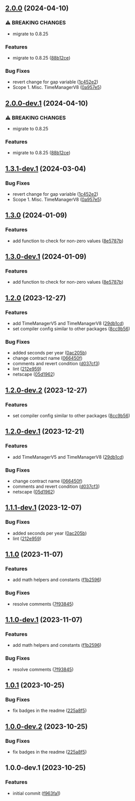 ## [2.0.0](https://github.com/VenusProtocol/solidity-utilities/compare/v1.3.0...v2.0.0) (2024-04-10)


### ⚠ BREAKING CHANGES

* migrate to 0.8.25

### Features

* migrate to 0.8.25 ([88b12ce](https://github.com/VenusProtocol/solidity-utilities/commit/88b12ce1f501b650eeacb8664d0fc744f1c3b61b))


### Bug Fixes

* revert change for gap variable ([1c452e2](https://github.com/VenusProtocol/solidity-utilities/commit/1c452e2a14833716640458716bec6b1c6bf67ecf))
* Scope 1. Misc. TimeManagerV8 ([0a957e5](https://github.com/VenusProtocol/solidity-utilities/commit/0a957e59733ca79b3cf547974a39a3b435c87b0a))

## [2.0.0-dev.1](https://github.com/VenusProtocol/solidity-utilities/compare/v1.3.1-dev.1...v2.0.0-dev.1) (2024-04-10)


### ⚠ BREAKING CHANGES

* migrate to 0.8.25

### Features

* migrate to 0.8.25 ([88b12ce](https://github.com/VenusProtocol/solidity-utilities/commit/88b12ce1f501b650eeacb8664d0fc744f1c3b61b))

## [1.3.1-dev.1](https://github.com/VenusProtocol/solidity-utilities/compare/v1.3.0...v1.3.1-dev.1) (2024-03-04)


### Bug Fixes

* revert change for gap variable ([1c452e2](https://github.com/VenusProtocol/solidity-utilities/commit/1c452e2a14833716640458716bec6b1c6bf67ecf))
* Scope 1. Misc. TimeManagerV8 ([0a957e5](https://github.com/VenusProtocol/solidity-utilities/commit/0a957e59733ca79b3cf547974a39a3b435c87b0a))

## [1.3.0](https://github.com/VenusProtocol/solidity-utilities/compare/v1.2.0...v1.3.0) (2024-01-09)


### Features

* add function to check for non-zero values ([8e5787b](https://github.com/VenusProtocol/solidity-utilities/commit/8e5787bfe8af37077b6f6a68732a33d0551eac79))

## [1.3.0-dev.1](https://github.com/VenusProtocol/solidity-utilities/compare/v1.2.0...v1.3.0-dev.1) (2024-01-09)


### Features

* add function to check for non-zero values ([8e5787b](https://github.com/VenusProtocol/solidity-utilities/commit/8e5787bfe8af37077b6f6a68732a33d0551eac79))

## [1.2.0](https://github.com/VenusProtocol/solidity-utilities/compare/v1.1.0...v1.2.0) (2023-12-27)


### Features

* add TimeManagerV5 and TimeManagerV8 ([29db1cd](https://github.com/VenusProtocol/solidity-utilities/commit/29db1cdc8455a04736fcc2fc5e5cf6221aa5050d))
* set compiler config similar to other packages ([8cc9b56](https://github.com/VenusProtocol/solidity-utilities/commit/8cc9b560e38b0692023b536be0ae3cbb3f228aa2))


### Bug Fixes

* added seconds per year ([0ac205b](https://github.com/VenusProtocol/solidity-utilities/commit/0ac205b92d2a84b9832c764f21bab09bc2a8cda8))
* change contract name ([066450f](https://github.com/VenusProtocol/solidity-utilities/commit/066450f79d1c0872ed9baa39f55ebb2952ebb33f))
* comments and revert condition ([d037cf3](https://github.com/VenusProtocol/solidity-utilities/commit/d037cf33114552e730aee83e209bd4c937d73703))
* lint ([212e959](https://github.com/VenusProtocol/solidity-utilities/commit/212e9590568ba433a2d5b7b40445374143f20561))
* netscape ([05d1962](https://github.com/VenusProtocol/solidity-utilities/commit/05d19627e649cc456e15dcf2da9671d19ccfe4fa))

## [1.2.0-dev.2](https://github.com/VenusProtocol/solidity-utilities/compare/v1.2.0-dev.1...v1.2.0-dev.2) (2023-12-27)


### Features

* set compiler config similar to other packages ([8cc9b56](https://github.com/VenusProtocol/solidity-utilities/commit/8cc9b560e38b0692023b536be0ae3cbb3f228aa2))

## [1.2.0-dev.1](https://github.com/VenusProtocol/solidity-utilities/compare/v1.1.1-dev.1...v1.2.0-dev.1) (2023-12-21)


### Features

* add TimeManagerV5 and TimeManagerV8 ([29db1cd](https://github.com/VenusProtocol/solidity-utilities/commit/29db1cdc8455a04736fcc2fc5e5cf6221aa5050d))


### Bug Fixes

* change contract name ([066450f](https://github.com/VenusProtocol/solidity-utilities/commit/066450f79d1c0872ed9baa39f55ebb2952ebb33f))
* comments and revert condition ([d037cf3](https://github.com/VenusProtocol/solidity-utilities/commit/d037cf33114552e730aee83e209bd4c937d73703))
* netscape ([05d1962](https://github.com/VenusProtocol/solidity-utilities/commit/05d19627e649cc456e15dcf2da9671d19ccfe4fa))

## [1.1.1-dev.1](https://github.com/VenusProtocol/solidity-utilities/compare/v1.1.0...v1.1.1-dev.1) (2023-12-07)


### Bug Fixes

* added seconds per year ([0ac205b](https://github.com/VenusProtocol/solidity-utilities/commit/0ac205b92d2a84b9832c764f21bab09bc2a8cda8))
* lint ([212e959](https://github.com/VenusProtocol/solidity-utilities/commit/212e9590568ba433a2d5b7b40445374143f20561))

## [1.1.0](https://github.com/VenusProtocol/solidity-utilities/compare/v1.0.1...v1.1.0) (2023-11-07)


### Features

* add math helpers and constants ([f1b2596](https://github.com/VenusProtocol/solidity-utilities/commit/f1b2596b8f508be48cce1bf5f4643dbe8a91467a))


### Bug Fixes

* resolve comments ([7f93845](https://github.com/VenusProtocol/solidity-utilities/commit/7f938459cad0743da83718dcb48f4678bed52c77))

## [1.1.0-dev.1](https://github.com/VenusProtocol/solidity-utilities/compare/v1.0.1...v1.1.0-dev.1) (2023-11-07)


### Features

* add math helpers and constants ([f1b2596](https://github.com/VenusProtocol/solidity-utilities/commit/f1b2596b8f508be48cce1bf5f4643dbe8a91467a))


### Bug Fixes

* resolve comments ([7f93845](https://github.com/VenusProtocol/solidity-utilities/commit/7f938459cad0743da83718dcb48f4678bed52c77))

## [1.0.1](https://github.com/VenusProtocol/solidity-utilities/compare/v1.0.0...v1.0.1) (2023-10-25)


### Bug Fixes

* fix badges in the readme ([225a8f5](https://github.com/VenusProtocol/solidity-utilities/commit/225a8f5d2fcdc794439e18688210b52155bc9d41))

## [1.0.0-dev.2](https://github.com/VenusProtocol/solidity-utilities/compare/v1.0.0-dev.1...v1.0.0-dev.2) (2023-10-25)


### Bug Fixes

* fix badges in the readme ([225a8f5](https://github.com/VenusProtocol/solidity-utilities/commit/225a8f5d2fcdc794439e18688210b52155bc9d41))

## 1.0.0-dev.1 (2023-10-25)


### Features

* initial commit ([f963fa1](https://github.com/VenusProtocol/solidity-utilities/commit/f963fa1d094c375b499691c62547a40125f30f67))
